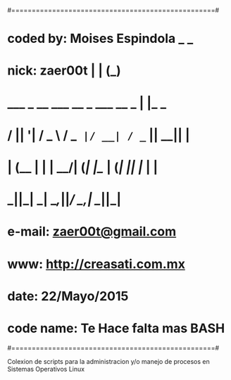 #==================================================#
#     coded by: Moises Espindola         _    _    #
#     nick: zaer00t                     | |  (_)   #
#    ___  _ __   ___   __ _  ___   __ _ | |_  _    #
#   / __|| '__| / _ \ / _` |/ __| / _` || __|| |   #
#  | (__ | |   |  __/| (_| |\__ \| (_| || |_ | |   #
#   \___||_|    \___| \__,_||___/ \__,_| \__||_|   #
#                                                  #
#    e-mail: zaer00t@gmail.com                     #
#    www: http://creasati.com.mx                   #
#    date: 22/Mayo/2015                            #
#    code name: Te Hace falta mas BASH             #
#==================================================#

Colexion de scripts para la administracion y/o manejo de procesos en Sistemas Operativos Linux
